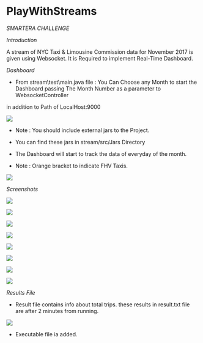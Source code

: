 # PlayWithStreams
*SMARTERA CHALLENGE*

*Introduction*

A stream of NYC Taxi & Limousine Commission data for November 2017 is given using Websocket.
It is Required to implement Real-Time Dashboard.

*Dashboard*

- From stream\test\main.java file : You Can Choose any Month to start the Dashboard passing The Month Number as a parameter to WebsocketController

in addition to Path of LocalHost:9000

![](stream/screenshots/main.PNG)

- Note : You should include external jars to the Project.
- You can find these jars in stream/src/Jars Directory

- The Dashboard will start to track the data of everyday of the month.
- Note : Orange bracket to indicate FHV Taxis.

![](stream/screenshots/Run.PNG)


*Screenshots*

![](stream/screenshots/img1.PNG)

![](stream/screenshots/img2.PNG)

![](stream/screenshots/img3.PNG)

![](stream/screenshots/img4.PNG)

![](stream/screenshots/img5.PNG)

![](stream/screenshots/img6.PNG)

![](stream/screenshots/img7.PNG)

![](stream/screenshots/img8.PNG)



*Results File*

- Result file contains info about total trips. these results in result.txt file are after 2 minutes from running.

![](stream/screenshots/result.PNG)

- Executable file ia added.
